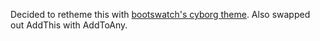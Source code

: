 <!-- 
.. title: Theme Overhaul
.. slug: theme-overhaul
.. date: 2014-10-23 23:41:06 UTC-07:00
.. tags: nikola,theme,bootstrap 2,cyborg
.. link: 
.. description: 
.. type: text
-->

Decided to retheme this with [bootswatch's cyborg theme](http://bootswatch.com/cyborg/). Also swapped out AddThis with AddToAny.
